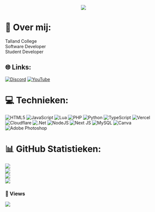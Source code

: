 <p align="center">
  <img src="https://capsule-render.vercel.app/api?type=waving&color=blue&text=Hoi hoi!&height=100&width=300&section=header"/>
</p>


# 🍃 Over mij:
Talland College <br>Software Developer<br>Student Developer

## 🌐 Links:
[![Discord](https://img.shields.io/badge/Discord-%237289DA.svg?logo=discord&logoColor=white)](https://discord.gg/pindakees) [![YouTube](https://img.shields.io/badge/YouTube-%23FF0000.svg?logo=YouTube&logoColor=white)](https://youtube.com/@UCq3s2k_BWh7MpGH8--wYvBA) 

# 💻 Technieken:
![HTML5](https://img.shields.io/badge/html5-%23E34F26.svg?style=for-the-badge&logo=html5&logoColor=white) ![JavaScript](https://img.shields.io/badge/javascript-%23323330.svg?style=for-the-badge&logo=javascript&logoColor=%23F7DF1E) ![Lua](https://img.shields.io/badge/lua-%232C2D72.svg?style=for-the-badge&logo=lua&logoColor=white) ![PHP](https://img.shields.io/badge/php-%23777BB4.svg?style=for-the-badge&logo=php&logoColor=white) ![Python](https://img.shields.io/badge/python-3670A0?style=for-the-badge&logo=python&logoColor=ffdd54) ![TypeScript](https://img.shields.io/badge/typescript-%23007ACC.svg?style=for-the-badge&logo=typescript&logoColor=white) ![Vercel](https://img.shields.io/badge/vercel-%23000000.svg?style=for-the-badge&logo=vercel&logoColor=white) ![Cloudflare](https://img.shields.io/badge/Cloudflare-F38020?style=for-the-badge&logo=Cloudflare&logoColor=white) ![.Net](https://img.shields.io/badge/.NET-5C2D91?style=for-the-badge&logo=.net&logoColor=white) ![NodeJS](https://img.shields.io/badge/node.js-6DA55F?style=for-the-badge&logo=node.js&logoColor=white) ![Next JS](https://img.shields.io/badge/Next-black?style=for-the-badge&logo=next.js&logoColor=white) ![MySQL](https://img.shields.io/badge/mysql-4479A1.svg?style=for-the-badge&logo=mysql&logoColor=white) ![Canva](https://img.shields.io/badge/Canva-%2300C4CC.svg?style=for-the-badge&logo=Canva&logoColor=white) ![Adobe Photoshop](https://img.shields.io/badge/adobe%20photoshop-%2331A8FF.svg?style=for-the-badge&logo=adobe%20photoshop&logoColor=white)

# 📊 GitHub Statistieken:
![](https://github-readme-stats.vercel.app/api?username=Thijskees&theme=onedark&hide_border=false&include_all_commits=true&count_private=true)<br/>
![](https://nirzak-streak-stats.vercel.app/?user=Thijskees&theme=onedark&hide_border=false)<br/>
![](https://github-readme-stats.vercel.app/api/top-langs/?username=anuraghazra&theme=onedark&layout=compact)<br/>
![](https://github-contributor-stats.vercel.app/api?username=Thijskees&limit=5&theme=onedark&combine_all_yearly_contributions=true)

### 👀 Views
[![](https://visitcount.itsvg.in/api?id=Thijskees&icon=2&color=1)](https://visitcount.itsvg.in)
